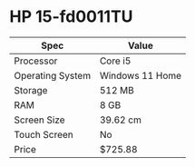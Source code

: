 # HP 15-fd0011TU

| Spec | Value |
|---|---|
| Processor | Core i5 |
| Operating System | Windows 11 Home |
| Storage | 512 MB |
| RAM | 8 GB |
| Screen Size | 39.62 cm |
| Touch Screen | No |
| Price | $725.88 |
